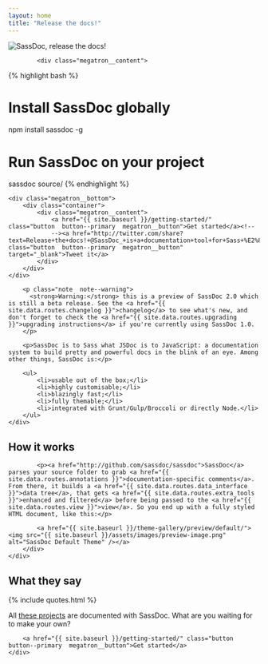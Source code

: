 ```yaml
---
layout: home
title: "Release the docs!"
---
```


<div class="megatron">
    <div class="megatron__top  clearfix">
        <div class="container">
            <img class="megatron__illustration" alt="SassDoc, release the docs!" src="{{ site.baseurl }}/assets/images/illustration.svg" />

            <div class="megatron__content">
{% highlight bash %}
# Install SassDoc globally
npm install sassdoc -g

# Run SassDoc on your project
sassdoc source/
{% endhighlight %}
            </div>
        </div>
    </div>

    <div class="megatron__bottom">
        <div class="container">
            <div class="megatron__content">
                <a href="{{ site.baseurl }}/getting-started/" class="button  button--primary  megatron__button">Get started</a><!--
                --><a href="http://twitter.com/share?text=Release+the+docs!+@SassDoc_+is+a+documentation+tool+for+Sass+%E2%80%94&url=http://sassdoc.com" class="button  button--primary  megatron__button" target="_blank">Tweet it</a>
            </div>
        </div>
    </div>
</div>

<section class="home__section">
    <div class="container">

        <p class="note  note--warning">
          <strong>Warning:</strong> this is a preview of SassDoc 2.0 which is still a beta release. See the <a href="{{ site.data.routes.changelog }}">changelog</a> to see what's new, and don't forget to check the <a href="{{ site.data.routes.upgrading }}">upgrading instructions</a> if you're currently using SassDoc 1.0.
        </p>

        <p>SassDoc is to Sass what JSDoc is to JavaScript: a documentation system to build pretty and powerful docs in the blink of an eye. Among other things, SassDoc is:</p>

        <ul>
            <li>usable out of the box;</li>
            <li>highly customisable;</li>
            <li>blazingly fast;</li>
            <li>fully themable;</li>
            <li>integrated with Grunt/Gulp/Broccoli or directly Node.</li>
        </ul>
    </div>
</section>

<section class="home__section">
    <div class="container">
        <h2 class="home__section-heading">How it works</h2>
    </div>
    <div class="home__section-content">
        <div class="container">

            <p><a href="http://github.com/sassdoc/sassdoc">SassDoc</a> parses your source folder to grab <a href="{{ site.data.routes.annotations }}">documentation-specific comments</a>. From there, it builds a <a href="{{ site.data.routes.data_interface }}">data tree</a>, that gets <a href="{{ site.data.routes.extra_tools }}">enhanced and filtered</a> before being passed to the <a href="{{ site.data.routes.view }}">view</a>. So you end up with a fully styled HTML document, like this:</p>

            <a href="{{ site.baseurl }}/theme-gallery/preview/default/"><img src="{{ site.baseurl }}/assets/images/preview-image.png" alt="SassDoc Default Theme" /></a>
        </div>
    </div>
</section>

<section class="home__section">
    <div class="container">
        <h2 class="home__section-heading">What they say</h2>
    </div>
    <div class="home__section-content">
        <div class="container">
            {% include quotes.html %}
        </div>
    </div>
</section>

<section class="home__section  home__section--catcher">
    <div class="home__section-content">
        <p class="container">All <a href="{{ site.baseurl }}/gallery/">these projects</a> are documented with SassDoc. What are you waiting for to make your own?</p>

        <a href="{{ site.baseurl }}/getting-started/" class="button  button--primary  megatron__button">Get started</a>
    </div>
</section>
